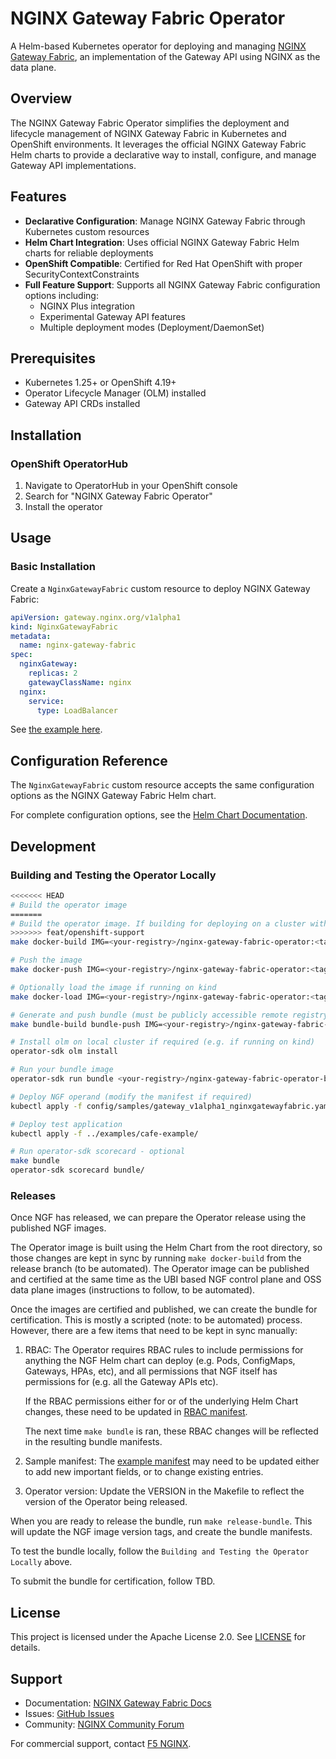 # NGINX Gateway Fabric Operator

A Helm-based Kubernetes operator for deploying and managing [NGINX Gateway Fabric](https://github.com/nginx/nginx-gateway-fabric), an implementation of the Gateway API using NGINX as the data plane.

## Overview

The NGINX Gateway Fabric Operator simplifies the deployment and lifecycle management of NGINX Gateway Fabric in Kubernetes and OpenShift environments. It leverages the official NGINX Gateway Fabric Helm charts to provide a declarative way to install, configure, and manage Gateway API implementations.

## Features

- **Declarative Configuration**: Manage NGINX Gateway Fabric through Kubernetes custom resources
- **Helm Chart Integration**: Uses official NGINX Gateway Fabric Helm charts for reliable deployments
- **OpenShift Compatible**: Certified for Red Hat OpenShift with proper SecurityContextConstraints
- **Full Feature Support**: Supports all NGINX Gateway Fabric configuration options including:
  - NGINX Plus integration
  - Experimental Gateway API features
  - Multiple deployment modes (Deployment/DaemonSet)

## Prerequisites

- Kubernetes 1.25+ or OpenShift 4.19+
- Operator Lifecycle Manager (OLM) installed
- Gateway API CRDs installed

## Installation

### OpenShift OperatorHub

1. Navigate to OperatorHub in your OpenShift console
2. Search for "NGINX Gateway Fabric Operator"
3. Install the operator

## Usage

### Basic Installation

Create a `NginxGatewayFabric` custom resource to deploy NGINX Gateway Fabric:

```yaml
apiVersion: gateway.nginx.org/v1alpha1
kind: NginxGatewayFabric
metadata:
  name: nginx-gateway-fabric
spec:
  nginxGateway:
    replicas: 2
    gatewayClassName: nginx
  nginx:
    service:
      type: LoadBalancer
```

See [the example here](config/samples/gateway_v1alpha1_nginxgatewayfabric.yaml).

## Configuration Reference

The `NginxGatewayFabric` custom resource accepts the same configuration options as the NGINX Gateway Fabric Helm chart.

For complete configuration options, see the [Helm Chart Documentation](https://github.com/nginx/nginx-gateway-fabric/tree/main/charts/nginx-gateway-fabric/README.md#configuration).

## Development

### Building and Testing the Operator Locally

```bash
<<<<<<< HEAD
# Build the operator image
=======
# Build the operator image. If building for deploying on a cluster with different architecture from your local machine, append ARCH=<targetarch> e.g. `ARCH=amd64` to the below command
>>>>>>> feat/openshift-support
make docker-build IMG=<your-registry>/nginx-gateway-fabric-operator:<tag>

# Push the image
make docker-push IMG=<your-registry>/nginx-gateway-fabric-operator:<tag>

# Optionally load the image if running on kind
make docker-load IMG=<your-registry>/nginx-gateway-fabric-operator:<tag>

# Generate and push bundle (must be publicly accessible remote registry, e.g. quay.io)
make bundle-build bundle-push IMG=<your-registry>/nginx-gateway-fabric-operator:<tag> BUNDLE_IMG=<your-registry>/nginx-gateway-fabric-operator-bundle:<tag>

# Install olm on local cluster if required (e.g. if running on kind)
operator-sdk olm install

# Run your bundle image
operator-sdk run bundle <your-registry>/nginx-gateway-fabric-operator-bundle:<tag>

# Deploy NGF operand (modify the manifest if required)
kubectl apply -f config/samples/gateway_v1alpha1_nginxgatewayfabric.yaml

# Deploy test application
kubectl apply -f ../examples/cafe-example/

# Run operator-sdk scorecard - optional
make bundle
operator-sdk scorecard bundle/
```

### Releases

Once NGF has released, we can prepare the Operator release using the published NGF images.

The Operator image is built using the Helm Chart from the root directory, so those changes are kept in sync by running `make docker-build` from the release branch (to be automated). The Operator image can be published and certified at the same time as the UBI based NGF control plane and OSS data plane images (instructions to follow, to be automated).

Once the images are certified and published, we can create the bundle for certification. This is mostly a scripted (note: to be automated) process.
However, there are a few items that need to be kept in sync manually:

1. RBAC:
    The Operator requires RBAC rules to include permissions for anything the NGF Helm chart
    can deploy (e.g. Pods, ConfigMaps, Gateways, HPAs, etc), and all permissions that NGF
    itself has permissions for (e.g. all the Gateway APIs etc).

    If the RBAC permissions either for or of the underlying Helm Chart changes, these need to be updated in [RBAC manifest](config/rbac/role.yaml).

    The next time `make bundle` is ran, these RBAC changes will be reflected in the resulting bundle manifests.

2. Sample manifest:
   The [example manifest](config/samples/gateway_v1alpha1_nginxgatewayfabric.yaml) may need to be updated either to add new important fields, or to change existing entries.

3. Operator version:
    Update the VERSION in the Makefile to reflect the version of the Operator being released.

When you are ready to release the bundle, run `make release-bundle`. This will update the NGF image version tags, and create the bundle manifests.

To test the bundle locally, follow the `Building and Testing the Operator Locally` above.

To submit the bundle for certification, follow TBD.

## License

This project is licensed under the Apache License 2.0. See [LICENSE](../LICENSE) for details.

## Support

- Documentation: [NGINX Gateway Fabric Docs](https://docs.nginx.com/nginx-gateway-fabric/)
- Issues: [GitHub Issues](https://github.com/nginx/nginx-gateway-fabric/issues)
- Community: [NGINX Community Forum](https://community.nginx.org/c/nginx-gateway-fabric)

For commercial support, contact [F5 NGINX](https://www.f5.com/products/nginx).
